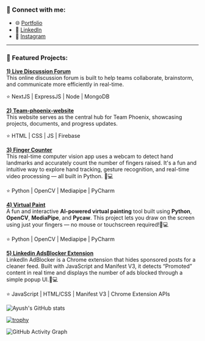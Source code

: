 ### 🔗 Connect with me:
- 🌐 [Portfolio](https://ayushv-nitj.github.io/Portfolio-AV/)  
- 💼 [LinkedIn](https://www.linkedin.com/in/ayush-verma-jsr25)  
- 📸 [Instagram](https://www.instagram.com/av_alanche._/?igsh=cGFkcDJyN3c5dDE5)

---

### 🚀 Featured Projects:
**[1) Live Discussion Forum](https://discussion-forum-topaz.vercel.app/)**  
This online discussion forum is built to help teams collaborate, brainstorm, and communicate more efficiently in real-time.

⭐ NextJS | ExpressJS | Node | MongoDB


**[2) Team-phoenix-website](https://ayushv-nitj.github.io/team-phoenix-website/index.html)**  
This website serves as the central hub for Team Phoenix, showcasing projects, documents, and progress updates.

⭐ HTML | CSS | JS | Firebase


**[3) Finger Counter](https://github.com/ayushv-nitj/Finger_Counter_Python.git)**  
This real-time computer vision app uses a webcam to detect hand landmarks and accurately count the number of fingers raised. It's a fun and intuitive way to explore hand tracking, gesture recognition, and real-time video processing — all built in Python. 🧠💻

⭐ Python | OpenCV | Mediapipe | PyCharm


**[4) Virtual Paint](https://github.com/ayushv-nitj/AI-Virtual-Paint.git)**  
A fun and interactive **AI-powered virtual painting** tool built using **Python**, **OpenCV**, **MediaPipe**, and **Pycaw**. This project lets you draw on the screen using just your fingers — no mouse or touchscreen required!🧠💻

⭐ Python | OpenCV | Mediapipe | PyCharm


**[5) Linkedin AdsBlocker Extension](https://github.com/ayushv-nitj/LinkedIn-AdsBlocker-Extension.git)**  
LinkedIn AdBlocker is a Chrome extension that hides sponsored posts for a cleaner feed. Built with JavaScript and Manifest V3, it detects “Promoted” content in real time and displays the number of ads blocked through a simple popup UI.🧠💻

⭐ JavaScript | HTML/CSS | Manifest V3 | Chrome Extension APIs 

![Ayush's GitHub stats](https://github-readme-stats.vercel.app/api?username=ayushv-nitj&show_icons=true&theme=radical)

[![trophy](https://github-profile-trophy.vercel.app/?username=ayushv-nitj)](https://github.com/ryo-ma/github-profile-trophy)

![GitHub Activity Graph](https://github-readme-activity-graph.vercel.app/graph?username=ayushv-nitj&theme=dracula)
